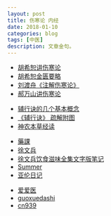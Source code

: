 ```yaml
---
layout: post
title: 伤寒论 内经 
date: 2018-01-10
categories: blog
tags: [中医]
description: 文章金句。
---
```

 
- [胡希恕讲伤寒论](https://www.bilibili.com/video/av16137342/)
- [胡希恕金匮要略](http://www.huangdineijing.com/forum-105-1.html)
- [刘渡舟《注解伤寒论》](https://www.bilibili.com/video/av5279105/?from=search&seid=10505123308258717645#page=26)
- [郝万山讲伤寒论](https://www.bilibili.com/video/av5299854/?from=search&seid=16757318033254442277#page=3)


<p>
  </p>

- [辅行诀的几个基本概念](http://www.ngotcm.com/forum/thread-183967-1-1.html)
- [《辅行诀》 疏解附图](http://www.360doc.com/content/15/0820/12/14620411_493614721.shtml)
- [神农本草经读](https://www.zhinuo.space/essence/1731887717.html)


<p>
  </p>

- [藥課](http://blog.sina.com.cn/s/articlelist_5509748363_0_1.html)
- [徐文兵](http://weixin.sogou.com/weixin?type=2&s_from=input&query=%E9%A3%B2%E9%A3%9F+hopexuwenbing&ie=utf8&_sug_=n&_sug_type_=&w=01019900&sut=1595&sst0=1517208897356&lkt=2%2C1517208896852%2C1517208897252)
- [徐文兵饮食滋味全集文字版笔记](http://www.360doc.com/content/17/0714/11/39940152_671253883.shtml)
- [Summer](http://v.qq.com/vplus/daaf10a0c2dbd2c4a0b6c87bb849e22c/videos)
- [亚伦日记](http://v.qq.com/vplus/544d68d2203b9d018cd6e6189ae90664/videos)

<p>
  </p>
  
- [爱爱医](http://signin.iiyi.com/)
- [guoxuedashi](http://www.guoxuedashi.com/ShuKu/)
- [cn939](http://www.cn939.com/shuyu/)





